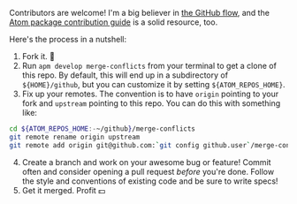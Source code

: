 Contributors are welcome! I'm a big believer in [the GitHub flow](http://guides.github.com/overviews/flow/), and the [Atom package contribution guide](https://atom.io/docs/latest/contributing) is a solid resource, too.

Here's the process in a nutshell:

 1. Fork it. :fork_and_knife:
 2. Run `apm develop merge-conflicts` from your terminal to get a clone of this repo. By default, this will end up in a subdirectory of `${HOME}/github`, but you can customize it by setting `${ATOM_REPOS_HOME}`.
 3. Fix up your remotes. The convention is to have `origin` pointing to your fork and `upstream` pointing to this repo. You can do this with something like:

   ```bash
   cd ${ATOM_REPOS_HOME:-~/github}/merge-conflicts
   git remote rename origin upstream
   git remote add origin git@github.com:`git config github.user`/merge-conflicts.git
   ```
 4. Create a branch and work on your awesome bug or feature! Commit often and consider opening a pull request *before* you're done. Follow the style and conventions of existing code and be sure to write specs!
 5. Get it merged. Profit :dollar:
